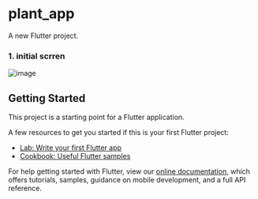 # plant_app

A new Flutter project.

### 1. initial scrren

![image](https://user-images.githubusercontent.com/59638467/103507931-9583a300-4ea3-11eb-9950-c515fcf14a1d.png)


## Getting Started

This project is a starting point for a Flutter application.

A few resources to get you started if this is your first Flutter project:

- [Lab: Write your first Flutter app](https://flutter.dev/docs/get-started/codelab)
- [Cookbook: Useful Flutter samples](https://flutter.dev/docs/cookbook)

For help getting started with Flutter, view our
[online documentation](https://flutter.dev/docs), which offers tutorials,
samples, guidance on mobile development, and a full API reference.
